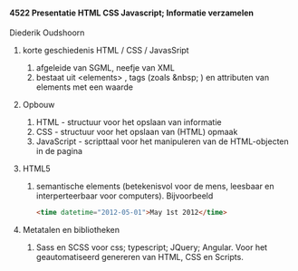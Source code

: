 #### 4522 Presentatie HTML CSS Javascript; Informatie verzamelen

Diederik Oudshoorn





1. korte geschiedenis HTML / CSS / JavasSript

   1. afgeleide van SGML, neefje van XML 
   2. bestaat uit \<elements> , tags (zoals  \&nbsp; ) en attributen van  elements met een waarde

2. Opbouw
   1. HTML - structuur voor het opslaan van informatie
   2. CSS - structuur voor het opslaan van (HTML) opmaak
   3. JavaScript - scripttaal voor het manipuleren van de HTML-objecten in de pagina

3. HTML5

   1. semantische elements (betekenisvol voor de mens, leesbaar en interperteerbaar voor computers). Bijvoorbeeld 

      ```html
      <time datetime="2012-05-01">May 1st 2012</time>
      ```

4. Metatalen en bibliotheken

   1. Sass en SCSS voor css; typescript; JQuery; Angular. Voor het geautomatiseerd genereren van HTML, CSS en Scripts.

